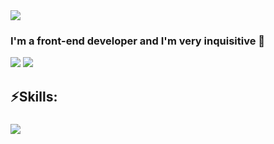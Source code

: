 <img src="https://github.com/kolyagae/kolyagae/assets/94925219/a89ee26b-b752-40b7-a038-508864d7ec85" />
<h3>I'm a front-end developer and I'm very inquisitive 🧐</h3>
<span>
    <img src="https://img.shields.io/badge/Telegram-2CA5E0?style=for-the-badge&logo=telegram&logoColor=white">
</span>
<span>
  <img src="https://img.shields.io/badge/Discord-%235865F2.svg?style=for-the-badge&logo=discord&logoColor=white">
</span>

<h2 align="left">⚡️Skills:</h2>

###

<img src="https://skillicons.dev/icons?i=js,ts,css,html,nodejs,react" />

###

